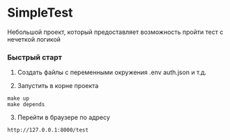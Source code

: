 # SimpleTest

Небольшой проект, который предоставляет возможность пройти тест с нечеткой логикой

### Быстрый старт 

1. Создать файлы с переменными окружения 
.env auth.json и т.д.

2. Запустить в корне проекта 
```
make up
make depends
```

3. Перейти в браузере по адресу
```
http://127.0.0.1:8000/test
```
